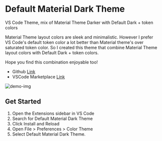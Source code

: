 # Default Material Dark Theme

VS Code Theme, mix of Material Theme Darker with Default Dark + token colors

Material Theme layout colors are sleek and minimalistic. However I prefer VS Code's default token color a lot better than Material theme's over saturated token color. So I created this theme that combine Material Theme layout colors with Default Dark + token colors.

Hope you find this combination enjoyable too!

- Github [Link](https://github.com/yuchiu/Default-Material-Dark-Theme)
- VSCode Marketplace [Link](https://marketplace.visualstudio.com/items?itemName=yuchiu2002.default-material-dark-theme)

![demo-img](https://raw.githubusercontent.com/yuchiu/Default-Material-Dark-Theme/master/images/demo.png)

## Get Started

1. Open the Extensions sidebar in VS Code
2. Search for Default Material Dark Theme
3. Click Install and Reload
4. Open File > Preferences > Color Theme
5. Select Default Material Dark Theme.
